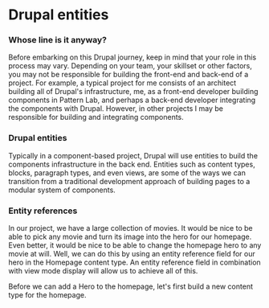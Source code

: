 # Drupal entities

### Whose line is it anyway?

Before embarking on this Drupal journey, keep in mind that your role in this process may vary.  Depending on your team, your skillset or other factors, you may not be responsible for building the front-end and back-end of a project.  For example, a typical project for me consists of an architect building all of Drupal's infrastructure, me, as a front-end developer building components in Pattern Lab, and perhaps a back-end developer integrating the components with Drupal.  However, in other projects I may be responsible for building and integrating components.

### Drupal entities

Typically in a component-based project, Drupal will use entities to build the components infrastructure in the back end.  Entities such as content types, blocks, paragraph types, and even views, are some of the ways we can transition from a traditional development approach of building pages to a modular system of components.

### Entity references

In our project, we have a large collection of movies.  It would be nice to be able to pick any movie and turn its image into the hero for our homepage.  Even better, it would be nice to be able to change the homepage hero to any movie at will.  Well, we can do this by using an entity reference field for our hero in the Homepage content type.  An entity reference field in combination with view mode display will allow us to achieve all of this.

Before we can add a Hero to the homepage, let's first build a new content type for the homepage.

